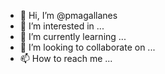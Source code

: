 - 👋 Hi, I’m @pmagallanes
- 👀 I’m interested in ...
- 🌱 I’m currently learning ...
- 💞️ I’m looking to collaborate on ...
- 📫 How to reach me ...

<!---
pmagallanes/pmagallanes is a ✨ special ✨ repository because its `README.md` (this file) appears on your GitHub profile.
You can click the Preview link to take a look at your changes.
--->
